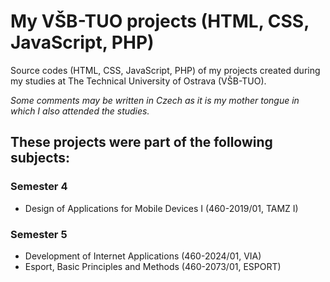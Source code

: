 # My VŠB-TUO projects (HTML, CSS, JavaScript, PHP)
Source codes (HTML, CSS, JavaScript, PHP) of my projects created during my studies at The Technical University of Ostrava (VŠB-TUO).

*Some comments may be written in Czech as it is my mother tongue in which I also attended the studies.*

## These projects were part of the following subjects:
### Semester 4
- Design of Applications for Mobile Devices I (460-2019/01, TAMZ I)
### Semester 5
- Development of Internet Applications (460-2024/01, VIA)
- Esport, Basic Principles and Methods (460-2073/01, ESPORT)
